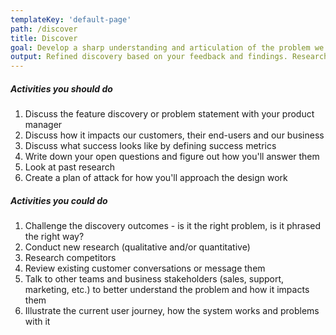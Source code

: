 ```yaml
---
templateKey: 'default-page'
path: /discover
title: Discover
goal: Develop a sharp understanding and articulation of the problem we're trying to solve. Ensure we've asked enough questions and challenged assumptions. Consider how it impacts our customers, their end-users and our own business.
output: Refined discovery based on your feedback and findings. Research findings should be captured in a Notion or Confluence doc.
---
```

##### Activities you should do

1. Discuss the feature discovery or problem statement with your product manager
2. Discuss how it impacts our customers, their end-users and our business
3. Discuss what success looks like by defining success metrics
4. Write down your open questions and figure out how you'll answer them
5. Look at past research
6. Create a plan of attack for how you'll approach the design work

##### Activities you could do

1. Challenge the discovery outcomes - is it the right problem, is it phrased the right way?
2. Conduct new research (qualitative and/or quantitative)
3. Research competitors
4. Review existing customer conversations or message them
5. Talk to other teams and business stakeholders (sales, support, marketing, etc.) to better understand the problem and how it impacts them
6. Illustrate the current user journey, how the system works and problems with it
